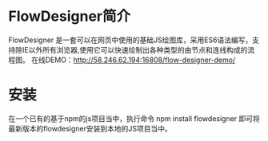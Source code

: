# FlowDesigner简介
FlowDesigner 是一套可以在网页中使用的基础JS绘图库，采用ES6语法编写，支持除IE以外所有浏览器,使用它可以快速绘制出各种类型的由节点和连线构成的流程图。
在线DEMO：http://58.246.62.194:16808/flow-designer-demo/
#  安装
在一个已有的基于npm的js项目当中，执行命令
  npm install flowdesigner
即可将最新版本的flowdesigner安装到本地的JS项目当中。

